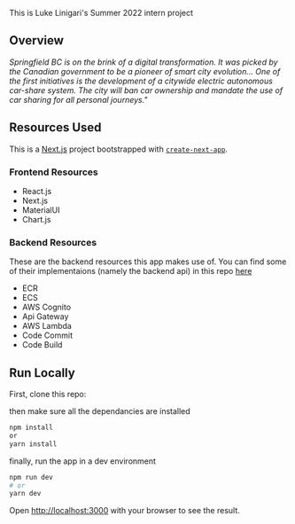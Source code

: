 This is Luke Linigari's Summer 2022 intern project

## Overview

*Springfield BC is on the brink of a digital transformation. It was picked by the Canadian government to be a pioneer of smart city evolution… One of the first initiatives is the development of a citywide electric autonomous car-share system. The city will ban car ownership and mandate the use of car sharing for all personal journeys."* 

## Resources Used
This is a [Next.js](https://nextjs.org/) project bootstrapped with [`create-next-app`](https://github.com/vercel/next.js/tree/canary/packages/create-next-app). 

### Frontend Resources
- React.js
- Next.js
- MaterialUI
- Chart.js

### Backend Resources
These are the backend resources this app makes use of. You can find some of their implementaions (namely the backend api) in this repo [here](https://gitlab.aws.dev/lukelin/project-api)
- ECR
- ECS
- AWS Cognito
- Api Gateway
- AWS Lambda
- Code Commit
- Code Build


## Run Locally

First, clone this repo:

then make sure all the dependancies are installed
```bash
npm install
or
yarn install
```
finally, run the app in a dev environment

```bash
npm run dev
# or
yarn dev
```

Open [http://localhost:3000](http://localhost:3000) with your browser to see the result.




